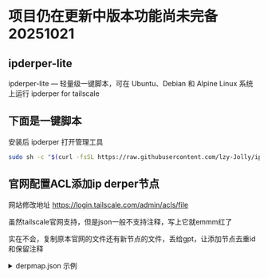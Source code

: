 # 项目仍在更新中版本功能尚未完备 20251021
## ipderper-lite 
ipderper-lite — 轻量级一键脚本，可在 Ubuntu、Debian 和 Alpine Linux 系统上运行 ipderper for tailscale
## 下面是一键脚本
安装后  ipderper 打开管理工具
```sh
sudo sh -c "$(curl -fsSL https://raw.githubusercontent.com/lzy-Jolly/ipderper-lite/main/install_ipderper.sh)"
```

## 官网配置ACL添加ip derper节点
网站修改地址
https://login.tailscale.com/admin/acls/file

虽然tailscale官网支持，但是json一般不支持注释，写上它就emmm红了

实在不会，复制原本官网的文件还有新节点的文件，丢给gpt，让添加节点去重id和保留注释

<details>
<summary>derpmap.json 示例</summary>
```json
{
    "derpMap": {
        "OmitDefaultRegions": false,    // true表示只使用下面定义的节点，测试的时候可以true，正式用falseb
        "Regions": {
            "931": {                    // AAA 一般跟下面一样 注意多个自定义 derper 的 RegionID 不能一样 
                "RegionID": 931,        // tailscale 900-999 是保留给自定义 derper 的，tag--A
                "RegionCode": "SHK",    // 随便填 一般3个字母(英文数字ascii)
                "RegionName": "wy_CN2",  // 随便填 方便识(英文数字ascii)
                "Nodes": [              // 建议一个regionsid+一个node，不要多个nodes
                    {
                        "Name": "wyCOoOC",               // 随便填 方便识别(英文数字ascii)
                        "RegionID": 931,            // 与tag--A保持一致，
                        "IPv4": "123.1.1.1",        // 自定义derper服务器公网ip 比如 123.1.1.1
                        "DERPPort": 30000,          // 刚刚设置的端口 比如30000
                        "InsecureForTests": true    // 如果是自签证书默认true，小白保留这个。
                    }
                ]
            },   //<<--------------------------------注意这个regions之间的逗号（json语法）
            "933": {                                // 这是第二个derper的示例
                "RegionID": 933,
                "RegionCode": "AHK",
                "RegionName": "KAHK",
                "Nodes": [
                    {
                        "Name": "wyCN22",
                        "RegionID": 933,
                        "IPv4": "321.1.1.1",
                        "DERPPort": 30001,
                        "InsecureForTests": true
                    }
                ]
            }
        }
    },
    "grants": [----这部分留着别管----],
    "ssh": [----这部分留着别管----],
    "nodeAttrs":  [----这部分留着别管----]

}
```
</details> 
